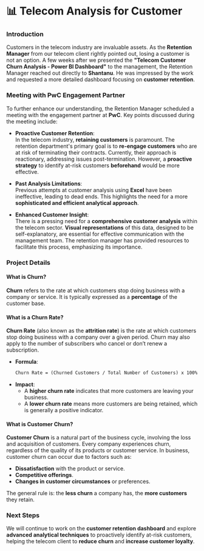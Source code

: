 # 📊 Telecom Analysis for Customer

### **Introduction**
Customers in the telecom industry are invaluable assets. As the **Retention Manager** from our telecom client rightly pointed out, losing a customer is not an option. A few weeks after we presented the **"Telecom Customer Churn Analysis - Power BI Dashboard"** to the management, the Retention Manager reached out directly to **Shantanu**. He was impressed by the work and requested a more detailed dashboard focusing on **customer retention**.

### **Meeting with PwC Engagement Partner**
To further enhance our understanding, the Retention Manager scheduled a meeting with the engagement partner at **PwC**. Key points discussed during the meeting include:

- **Proactive Customer Retention**:  
  In the telecom industry, **retaining customers** is paramount. The retention department's primary goal is to **re-engage customers** who are at risk of terminating their contracts. Currently, their approach is reactionary, addressing issues post-termination. However, a **proactive strategy** to identify at-risk customers **beforehand** would be more effective.

- **Past Analysis Limitations**:  
  Previous attempts at customer analysis using **Excel** have been ineffective, leading to dead ends. This highlights the need for a more **sophisticated and efficient analytical approach**.

- **Enhanced Customer Insight**:  
  There is a pressing need for a **comprehensive customer analysis** within the telecom sector. **Visual representations** of this data, designed to be self-explanatory, are essential for effective communication with the management team. The retention manager has provided resources to facilitate this process, emphasizing its importance.

### **Project Details**

#### **What is Churn?**
**Churn** refers to the rate at which customers stop doing business with a company or service. It is typically expressed as a **percentage** of the customer base.

#### **What is a Churn Rate?**
**Churn Rate** (also known as the **attrition rate**) is the rate at which customers stop doing business with a company over a given period. Churn may also apply to the number of subscribers who cancel or don’t renew a subscription. 

- **Formula**:  
  ```markdown
  Churn Rate = (Churned Customers / Total Number of Customers) x 100%
  ```
- **Impact**:  
  - A **higher churn rate** indicates that more customers are leaving your business.
  - A **lower churn rate** means more customers are being retained, which is generally a positive indicator.

#### **What is Customer Churn?**
**Customer Churn** is a natural part of the business cycle, involving the loss and acquisition of customers. Every company experiences churn, regardless of the quality of its products or customer service. In business, customer churn can occur due to factors such as:

- **Dissatisfaction** with the product or service.
- **Competitive offerings**.
- **Changes in customer circumstances** or preferences.

The general rule is: the **less churn** a company has, the **more customers** they retain.

### **Next Steps**
We will continue to work on the **customer retention dashboard** and explore **advanced analytical techniques** to proactively identify at-risk customers, helping the telecom client to **reduce churn** and **increase customer loyalty**.
